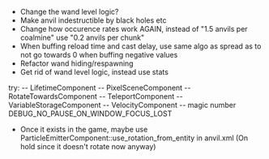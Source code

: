 - Change the wand level logic?
- Make anvil indestructible by black holes etc
- Change how occurence rates work AGAIN, instead of "1.5 anvils per coalmine" use "0.2 anvils per chunk"
- When buffing reload time and cast delay, use same algo as spread as to not go towards 0 when buffing negative values
- Refactor wand hiding/respawning
- Get rid of wand level logic, instead use stats

try:
-- LifetimeComponent
-- PixelSceneComponent
-- RotateTowardsComponent
-- TeleportComponent
-- VariableStorageComponent
-- VelocityComponent
-- magic number DEBUG_NO_PAUSE_ON_WINDOW_FOCUS_LOST


- Once it exists in the game, maybe use ParticleEmitterComponent::use_rotation_from_entity in anvil.xml
  (On hold since it doesn't rotate now anyway)
